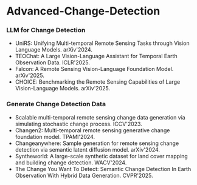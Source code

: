 # Advanced-Change-Detection

### LLM for Change Detection

- UniRS: Unifying Multi-temporal Remote Sensing Tasks through Vision Language Models. arXiv'2024.
- TEOChat: A Large Vision-Language Assistant for Temporal Earth Observation Data. ICLR'2025.
- Falcon: A Remote Sensing Vision-Language Foundation Model. arXiv'2025. 
- CHOICE: Benchmarking the Remote Sensing Capabilities of Large Vision-Language Models. arXiv'2025.

### Generate Change Detection Data

- Scalable multi-temporal remote sensing change data generation via simulating stochastic change process. ICCV'2023.
- Changen2: Multi-temporal remote sensing generative change foundation model. TPAMI'2024.
- Changeanywhere: Sample generation for remote sensing change detection via semantic latent diffusion model. arXiv'2024.
- Syntheworld: A large-scale synthetic dataset for land cover mapping and building change detection. WACV'2024.
- The Change You Want To Detect: Semantic Change Detection In Earth Observation With Hybrid Data Generation. CVPR'2025.


